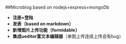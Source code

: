 ##Microblog based on nodejs+express+mongoDb
-   **注册+登陆**
-   **发表（based on markdown）**
-   **新增图片上传功能（formidable）**
-   **集成ueditor富文本编辑器**（单图上传连续上传会有bug）
